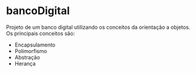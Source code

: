# bancoDigital
Projeto de um banco digital utilizando os conceitos da orientação a objetos.
Os principais conceitos são:
- Encapsulamento
- Polimorfismo
- Abstração
- Herança
